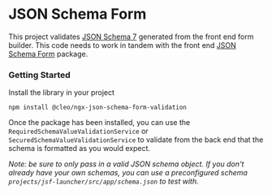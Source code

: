# JSON Schema Form

This project validates [JSON Schema 7](http://json-schema.org) generated from the front end form builder.
This code needs to work in tandem with the front end [JSON Schema Form](https://www.npmjs.com/package/@cleo/ngx-json-schema-form) package.

### Getting Started
Install the library in your project

```
npm install @cleo/ngx-json-schema-form-validation
```

Once the package has been installed, you can use the `RequiredSchemaValueValidationService` or `SecuredSchemaValueValidationService` to validate from the back end that the schema is formatted as you would expect.

_Note: be sure to only pass in a valid JSON schema object. If you don't already have your own schemas, you can use a preconfigured schema `projects/jsf-launcher/src/app/schema.json` to test with._
